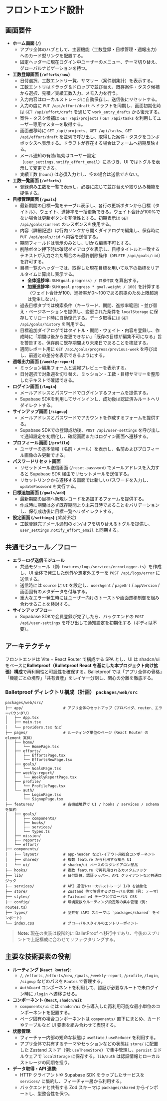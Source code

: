 # フロントエンド設計

## 画面要件

- **ホーム画面 (`/`)**
  - アプリ全体のハブとして、主要機能（工数登録・目標管理・週報出力）へのカード型リンクを配置する。
  - 固定ヘッダーに現在ログイン中ユーザーのメニュー、テーマ切り替え、グローバルナビゲーションを持つ。
- **工数登録画面 (`/efforts/new`)**
  - 日付選択、工数エントリ一覧、サマリー（案件別集計）を表示する。
  - 工数エントリはドラッグ＆ドロップで並び替え、既存案件・タスク候補から選択、見積／実績工数入力、メモ入力を行う。
  - 入力内容はローカルストレージに自動保存し、送信後にリセットする。
  - 入力の度に `PUT /api/effort/draft` へドラフトを同期し、画面初期化時は `GET /api/effort/draft` を通じて `work_entry_drafts` から復元する。
  - 案件・タスク候補は `GET /api/projects` / `GET /api/tasks` を利用してユーザー専用マスターを取得する。
  - 画面遷移時に `GET /api/projects`、`GET /api/tasks`、`GET /api/effort/draft` を並列で呼び出し、取得した案件・タスクをコンボボックスへ表示する。ドラフトが存在する場合はフォームへ初期反映する。
  - メール通知の有効/無効はユーザー設定（`user_settings.notify_effort_email`）に基づき、UI ではトグルを表示して変更できる。
  - 実績工数 (`hours`) は必須入力とし、空の場合は送信できない。
- **工数一覧画面 (`/efforts`)**
  - 登録済み工数を一覧で表示し、必要に応じて並び替えや絞り込み機能を提供する。
- **目標管理画面 (`/goals`)**
  - 最新期間の目標一覧をテーブル表示し、各行の更新ボタンから目標（タイトル）、ウェイト、進捗率を一括更新できる。ウェイト合計が100%でない場合は更新ボタンを非活性とする。初期表示は `GET /api/goals/current` のレスポンスを使用する。
  - 内容（詳細記述）は行内リンクから開くダイアログで編集し、保存時に `PUT /api/goals/:id` へ内容を送信する。
  - 期間フィールドは表示のみとし、UIから編集不可とする。
  - 削除ボタン押下時は確認ダイアログを表示し、目標タイトルと一致するテキストが入力された場合のみ最終削除操作（`DELETE /api/goals/:id`）を許可する。
  - 目標一覧のヘッダーでは、取得した現在目標を用いて以下の指標をリアルタイムに算出し表示する。
    - **全体進捗率:** `SUM(goal.progress) / 目標件数` を算出する。
    - **加重進捗率:** `SUM(goal.progress * goal.weight / 100)` を計算する（ウェイト合計が100、進捗率が0〜100である前提のため上限超過は発生しない）。
  - 過去目標タブでは検索条件（キーワード、期間、進捗率範囲）・並び替え・ページネーションを提供し、変更された条件を `localStorage` に保存してリロード時に自動復元する。データ取得には `GET /api/goals/history` を利用する。
  - 目標追加ダイアログではタイトル・期間・ウェイト・内容を登録し、作成時に「期間は後から変更できない」「既存の目標が編集不可になる」旨を警告する。保存前に既存期間より未来日であることを検証する。
  - 週間レポート用に `GET /api/goals/progress/previous-week` を呼び出し、前週との差分を表示できるようにする。
- **週報出力画面 (`/weekly-report`)**
  - ミッション編集フォームと週報プレビューを表示する。
  - 日付選択で対象週を切り替え、ミッション・工数・目標サマリーを整形したテキストで確認できる。
- **ログイン画面 (`/login`)**
  - メールアドレスとパスワードでログインするフォームを提供する。
  - Supabase SDKを利用してサインインし、成功後は認証済みルートへリダイレクトする。
- **サインアップ画面 (`/signup`)**
  - メールアドレスとパスワードでアカウントを作成するフォームを提供する。
  - Supabase SDKでの登録成功後、`POST /api/user-settings` を呼び出して通知設定を初期化し、確認画面またはログイン画面へ遷移する。
- **プロフィール画面 (`/profile`)**
  - ユーザーの基本情報（名前・メール）を表示し、名前およびプロフィール画像のみ更新できる。
- **パスワードリセット画面**
  - リセットメール送信画面 (`/reset-password`) でメールアドレスを入力すると Supabase SDK 経由でリセットメールを送信する。
  - リセットリンクから遷移する画面では新しいパスワードを入力し、`updatePassword` を実行する。
- **目標追加画面 (`/goals/add`)**
  - 最新期間の目標へ新規レコードを追加するフォームを提供する。
  - 作成時に期間は必ず既存期間より未来日時であることをバリデーションし、保存成功後に目標一覧へリダイレクトする。
- **設定画面 (`/settings`)** *(実装予定)*
  - 工数登録完了メール通知のオン/オフを切り替えるトグルを提供し、`user_settings.notify_effort_email` と同期する。

## 共通モジュール／フロー

- **エラーログ送信モジュール**
  - 共通モジュール（例: `features/logs/services/errorLogger.ts`）を作成し、UI 全体で発生した例外や想定外エラーを `POST /api/logs/error` に送信する。
  - 送信時には `source` に `UI` を設定し、`userAgent` / `pageUrl` / `appVersion` / 画面固有のメタデータを付与する。
  - 重大なエラー発生時にはユーザー向けのトーストや画面遷移制御を組み合わせることを検討する。
- **サインアップフロー**
  - Supabase SDKで会員登録が完了したら、バックエンドの `POST /api/user-settings` を呼び出して通知設定を初期化する（ボディは不要）。

## アーキテクチャ

フロントエンドは Vite + React Router で構成する SPA とし、UI は shadcn/ui をベースに**Balletproof（Bulletproof React を基にした本プロジェクト向け拡張）構成**で再利用性と可読性を確保する。Balletproof では「アプリ全体の骨格」「機能ごとの境界」「共有資産」をレイヤー分割し、関心の分離を徹底する。

### Balletproof ディレクトリ構成（計画） `packages/web/src`

```
packages/web/src/
├── app/                  # アプリ全体のセットアップ（プロバイダ、router、エラーバウンダリ）
│   ├── App.tsx
│   ├── main.tsx
│   └── providers.tsx など
├── pages/                # ルーティング単位のページ（React Router の element 実体）
│   ├── home/
│   │   └── HomePage.tsx
│   ├── efforts/
│   │   ├── EffortsPage.tsx
│   │   └── EffortsNewPage.tsx
│   ├── goals/
│   │   └── GoalsPage.tsx
│   ├── weekly-report/
│   │   └── WeeklyReportPage.tsx
│   ├── profile/
│   │   └── ProfilePage.tsx
│   └── auth/
│       ├── LoginPage.tsx
│       └── SignupPage.tsx
├── features/             # 各機能境界で UI / hooks / services / schema を集約
│   ├── goals/
│   │   ├── components/
│   │   ├── hooks/
│   │   ├── services/
│   │   └── types.ts
│   ├── mission/
│   ├── reports/
│   └── effort/
├── components/
│   ├── layout/           # app-header などレイアウト用複合コンポーネント
│   ├── shared/           # 複数 feature から利用する複合 UI
│   └── ui/               # shadcn/ui ベースのスタンドアロン部品
├── hooks/                # 複数 feature で再利用されるカスタムフック
├── lib/                  # 日付計算、認証ラッパー、API クライアントなど共通ロジック
├── services/             # API 通信やローカルストレージ I/O を抽象化
├── store/                # Zustand 等で管理するグローバル状態（例: テーマ）
├── styles/               # Tailwind v4 テーマとグローバル CSS
├── config/               # 環境変数やルーティング設定等の集中管理（例: routes.ts）
├── types/                # 型共有（API スキーマは `packages/shared` をインポート）
└── index.css             # グローバルスタイルのエントリーポイント
```

> **Note:** 現在の実装は段階的に BalletProof へ移行中であり、今後のスプリントで上記構成に合わせてリファクタリングする。

## 主要な技術要素の役割

- **ルーティング (`React Router`)**:
  - `/`, `/efforts`, `/efforts/new`, `/goals`, `/weekly-report`, `/profile`, `/login`, `/signup` などのパスを `Routes` で管理する。
  - `AuthGuard` コンポーネントを利用して、認証が必要なルートで未ログイン時に `/login` へ遷移させる。
- **コンポーネント (`React`, `shadcn/ui`)**:
  - `components/ui` には `shadcn/ui` から導入した再利用可能な最小単位のコンポーネントを配置する。
  - ページ固有の複合コンポーネントは `components/` 直下にまとめ、カードやテーブルなど UI 要素を組み合わせて表現する。
- **状態管理**:
  - フィーチャー内部の短命な状態は `useState` / `useReducer` を利用する。
  - アプリ全体で共有するテーマやセッションなどの状態は `store/` に配置した Zustand ストア（例: `useThemeStore`）で集中管理し、`persist` ミドルウェアで `localStorage` に保存する。`lib/auth` は認証情報とローカルストレージの同期を担う。
- **データ取得・API 連携**:
  - HTTP クライアントや Supabase SDK をラップしたサービスを `services/` に集約し、フィーチャー層から利用する。
  - バックエンドと共有する Zod スキーマは `packages/shared` からインポートし、型整合性を保つ。
